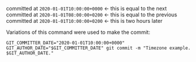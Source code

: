 committed at `2020-01-01T10:00:00+0000` <- this is equal to the next
committed at `2020-01-01T08:00:00+0200` <- this is equal to the previous
committed at `2020-01-01T10:00:00+0200` <- this is two hours later


Variations of this command were used to make the commit:
```
GIT_COMMITTER_DATE="2020-01-01T10:00:00+0000" GIT_AUTHOR_DATE="$GIT_COMMITTER_DATE" git commit -m "Timezone example. $GIT_AUTHOR_DATE."
```
